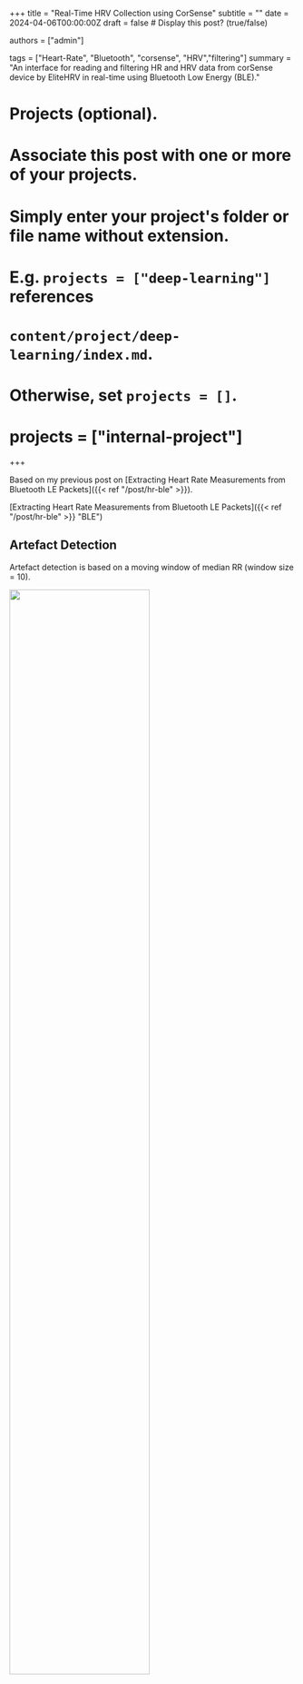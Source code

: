 +++
title = "Real-Time HRV Collection using CorSense"
subtitle = ""
date = 2024-04-06T00:00:00Z
draft = false  # Display this post? (true/false)

authors = ["admin"]

tags = ["Heart-Rate", "Bluetooth", "corsense", "HRV","filtering"]
summary = "An interface for reading and filtering HR and HRV data from corSense device by EliteHRV in real-time using Bluetooth Low Energy (BLE)."

# Projects (optional).
#   Associate this post with one or more of your projects.
#   Simply enter your project's folder or file name without extension.
#   E.g. `projects = ["deep-learning"]` references 
#   `content/project/deep-learning/index.md`.
#   Otherwise, set `projects = []`.
# projects = ["internal-project"]

+++

Based on my previous post on [Extracting Heart Rate Measurements from Bluetooth LE Packets]({{< ref "/post/hr-ble" >}}).


[Extracting Heart Rate Measurements from Bluetooth LE Packets]({{< ref "/post/hr-ble" >}} "BLE")

## Artefact Detection
Artefact detection is based on a moving window of median RR (window size = 10).

<img class="special-img-class" style="width:70%" src="RR.gif" />
